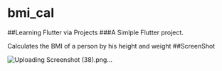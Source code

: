 # bmi_cal
##Learning Flutter via Projects
###A Simlple Flutter project.

Calculates the BMI of a person by his height and weight
##ScreenShot




![Uploading Screenshot (38).png…]()
